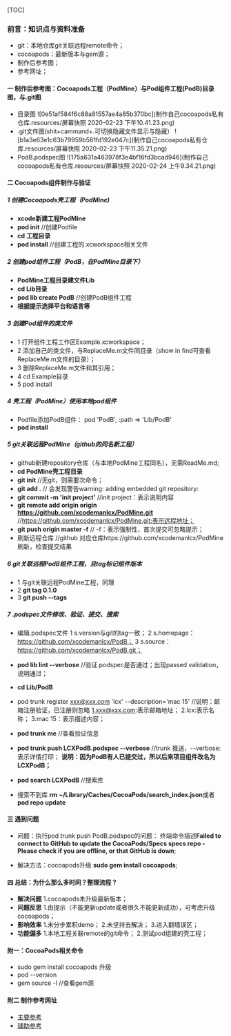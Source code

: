 [TOC]
### 前言：知识点与资料准备
* git：本地仓库git关联远程remote命令；
* cocoapods：最新版本与gem源；
* 制作后参考图；
* 参考网址；

####  一 制作后参考图：Cocoapods工程（PodMine）与Pod组件工程(PodB)目录图，与.git图

* 目录图
![0e51af584f6c88a81557ae4a85b370bc](制作自己cocoapods私有仓库.resources/屏幕快照 2020-02-23 下午10.41.23.png)
* .git文件图(shit+cammand+.可切换隐藏文件显示与隐藏）
![b1a3e63e1c63b79959b581fd192e047c](制作自己cocoapods私有仓库.resources/屏幕快照 2020-02-23 下午11.35.21.png)
* PodB.podspec图
![175a631a463978f3e4bf16fd3bcad946](制作自己cocoapods私有仓库.resources/屏幕快照 2020-02-24 上午9.34.21.png)


####  二 Cocoapods组件制作与验证
#####  1 创建Cocoapods壳工程（PodMine)
* **xcode新建工程PodMine**
* **pod init**
//创建Podfile
* **cd 工程目录**
* **pod install**
//创建工程的.xcworkspace相关文件

#####  2 创建pod组件工程（PodB，在PodMine目录下）
* **PodMine工程目录建文件Lib**
* **cd Lib目录**
* **pod lib create PodB**
//创建PodB组件工程
* **根据提示选择平台和语言等**

#####  3 创建Pod组件的类文件 
* 1 打开组件工程工作区Example.xcworkspace；
* 2 添加自己的类文件，与ReplaceMe.m文件同目录（show in find可查看ReplaceMe.m文件的目录）；
* 3 删除ReplaceMe.m文件和其引用；
* 4 cd Example目录
* 5 pod install

##### 4 壳工程（PodMine）使用本地pod组件
* Podfile添加PodB组件： pod 'PodB', :path => 'Lib/PodB'
* **pod install**

##### 5 git关联远程PodMine（github的同名新工程）
* github新建repository仓库（与本地PodMine工程同名），无需ReadMe.md;
* **cd PodMine壳工程目录**
* **git init**
//无git，则需要次命令；
* **git add .**
// 会发现警告warning: adding embedded git repository:
* **git commit -m 'init project'**
//init project：表示说明内容
* **git remote add origin origin https://github.com/xcodemanlcx/PodMine.git**
//https://github.com/xcodemanlcx/PodMine.git:表示远程地址；
* **git push origin master -f**
// -f：表示强制性，首次提交可忽略提示；
* 刷新远程仓库
//github 对应仓库https://github.com/xcodemanlcx/PodMine刷新，检查提交结果

##### 6 git关联远程PodB组件工程，且tag标记组件版本
* 1 与git关联远程PodMine工程，同理
* 2 **git tag 0.1.0**
* 3 **git push --tags**

##### 7 .podspec文件修改、验证、提交、搜索
* 编辑.podspec文件
1 s.version与git的tag一致；
2 s.homepage：https://github.com/xcodemanlcx/PodB；
3 s.source：https://github.com/xcodemanlcx/PodB.git；

* **pod lib lint --verbose**
//验证.podspec是否通过；出现passed validation，说明通过；

* **cd Lib/PodB**

* pod trunk register xxx@xxx.com 'lcx' --description='mac 15'
//说明：邮箱注册验证，已注册则忽略
1.xxx@xxx.com:表示邮箱地址；
2.lcx:表示名称；
3.mac 15：表示描述内容；

* **pod trunk me**
//查看验证信息

* **pod trunk push LCXPodB.podspec --verbose**
//trunk 推送，--verbose:表示详情打印；
**说明：因为PodB有人已提交过，所以后来项目组件改名为LCXPodB；**

* **pod search LCXPodB**
//搜索库

* 搜索不到库
**rm ~/Library/Caches/CocoaPods/search_index.json**或者**pod repo update**
#### 三 遇到问题
* 问题：执行pod trunk push PodB.podspec的问题：
终端命令描述**Failed to connect to GitHub to update the CocoaPods/Specs specs repo - Please check if you are offline, or that GitHub is down**;

* 解决方法：cocoapods升级
**sudo gem install cocoapods**;

#### 四 总结：为什么那么多时间？整理流程？
* **解决问题**
1.cocoapods未升级最新版本；
* **问题反思**
1.由提示（不能更新update或者很久不能更新成功），可考虑升级cocoapods；
* **影响效率** 
1.未分步累积demo；
2.未坚持去解决；
3.进入翻墙误区；
* **功能偏多**
1.本地工程关联remote的git命令；
2.测试pod组建的壳工程；

#### 附一：CocoaPods相关命令
* sudo gem install cocoapods
升级
* pod --version
* gem source -l
//查看gem源

#### 附二 制作参考网址
* [主要参考](https://www.jianshu.com/p/c91f8214ecc8)
* [辅助参考](https://www.jianshu.com/p/c94d394f0be7)